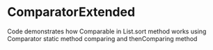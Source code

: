 # ComparatorExtended
Code demonstrates how Comparable in List.sort method works using Comparator static method comparing and  thenComparing method
